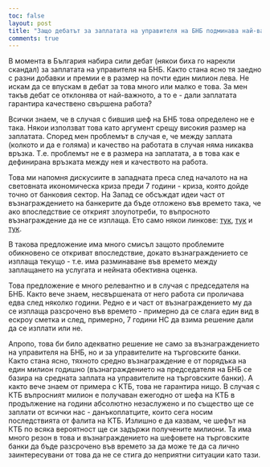 ```yaml
---
toc: false
layout: post
title: "Защо дебатът за заплатата на управителя на БНБ подминава най-важното"
comments: true
---
```

В момента в България набира сили дебат (някои биха го нарекли скандал) за заплатата на управителя на БНБ. Както стана ясно тя заедно с разни добавки и премии е в размер на почти един милион лева. Не искам да се впускам в дебат за това много или малко е това. За мен такъв дебат се отклонява от най-важното, а то е - дали заплатата гарантира качествено свършена работа?

Всички знаем, че в случая с бившия шеф на БНБ това определено не е така. Някои използват това като аргумент срещу високия размер на заплатата. Според мен проблемът в случая е, че между заплата (колкото и да е голяма) и качество на работата в случая няма никаква връзка. Т.е. проблемът не е в размера на заплатата, а в това как е дефинирана връзката между нея и качеството на работа.

Това ми напомня дискусиите в западната преса след началото на на световната икономическа криза преди 7 години - криза, която дойде точно от банковия сектор. На Запад се обсъждат идеи част от възнаграждението на банкерите да бъде отложено във времето така, че ако впоследствие се открият злоупотреби, то въпросното възнаграждение да не се изплаща. Ето само някои линкове: [тук](http://www.reuters.com/article/2014/10/20/us-usa-fed-dudley-idUSKCN0I92C520141020), [тук](http://www.bloomberg.com/news/articles/2013-02-08/banks-should-defer-bonuses-up-to-10-years-boe-s-jenkins-says) и [тук](http://www.ft.com/cms/s/0/1979a3de-b3ab-11e4-9449-00144feab7de.html#axzz3hCyfisOc).

В такова предложение има много смисъл защото проблемите обикновено се откриват впоследствие, докато възнаграждението се изплаща текущо - т.е. има разминаване във времето между заплащането на услугата и нейната обективна оценка.  

Това предложение е много релевантно и в случая с председателя на БНБ. Както вече знаем, несвършената от него работа си проличава едва след няколко години. Редно е и част от възнаграждението му да се изплаща разсрочено във времето - примерно да се слага един вид в ескроу сметка и след, примерно, 7 години НС да взима решение дали да се изплати или не.

Апропо, това би било адекватно решение не само за възнаграждението на управителя на БНБ, но и за управителите на търговските банки. Както стана ясно, тяхното средно възнаграждение е от порядъка на един милион годишно (възнаграждението на председателя на БНБ се базира на средната заплата на управителите на търговските банки). А както вече знаем от примера с КТБ, това не гарантира нищо. В случая с КТБ въпросният милион е получаван ежегодно от шефа на КТБ в продължение на години абсолютно незаслужено и по същество ще се заплати от всички нас - данъкоплатците, които сега носим последствията от фалита на КТБ. Излишно е да казвам, че шефът на КТБ по всяка вероятност ще си задържи получените милиони. Та има много резон в това и възнаграждението на шефовете на търговските банки да бъде разсрочено във времето за да може те да са лично заинтересувани от това да не се стига до неприятни ситуации като тази.